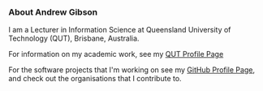 ### About Andrew Gibson

I am a Lecturer in Information Science at Queensland University of Technology (QUT), Brisbane, Australia.

For information on my academic work, see my [QUT Profile Page](https://www.qut.edu.au/staff/gibsonap)

For the software projects that I'm working on see my [GitHub Profile Page](http://github.com/andrewresearch), and check out the organisations that I contribute to.
